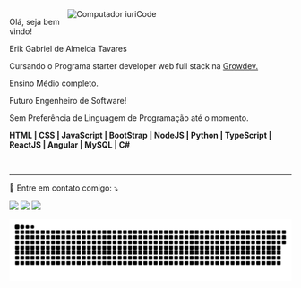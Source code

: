 <img src="https://raw.githubusercontent.com/MicaelliMedeiros/micaellimedeiros/master/image/computer-illustration.png" min-width="400px" max-width="400px" width="400px" align="right" alt="Computador iuriCode">

<p align="left">
  Olá, seja bem vindo!
</p>

<p align="left">
  Erik Gabriel de Almeida Tavares
</p>

<p align="left">
  Cursando o Programa starter developer web full stack na <a href="https://growdev.com.br" alt="Growdev">Growdev.</a>
</p>

<p align="left">
  Ensino Médio completo.
</p>

<p align="left">
  Futuro Engenheiro de Software!
</p>

<p align="left">
  Sem Preferência de Linguagem de Programação até o momento.
 </p>

<p align="left">
   <strong> HTML | CSS | JavaScript | BootStrap | NodeJS | Python | TypeScript | ReactJS | Angular | MySQL | C# </strong>
</p>


<br>
<hr>


<p align="left">
  💌 Entre em contato comigo: ⤵️
</p>



  <a href="https://www.linkedin.com/in/erik-gabriel-7024431b7/" alt="Linkedin">
  <img src="https://img.shields.io/badge/-Linkedin-0e76a8?style=flat-square&logo=Linkedin&logoColor=white&link=https://www.linkedin.com/in/erik-gabriel-7024431b7/" /></a>

  <a href="https://www.instagram.com/erik_n47/" alt="Instagram">
  <img src="https://img.shields.io/badge/-Instagram-DF0174?style=flat-square&labelColor=DF0174&logo=instagram&logoColor=white&link=https://www.instagram.com/erik_n47/"/></a>
  
  <a href="https://github.com/erik-tavares" alt="Github">
  <img src="https://img.shields.io/github/followers/erik-tavares?label=follow&?style=flat-square&labelColor=3b5998&logo=github&link=https://github.com/erik-tavares"/></a>

</p>  

 ![Snake animation](https://github.com/thobiassilva/thobiassilva/blob/output/github-contribution-grid-snake.svg)
